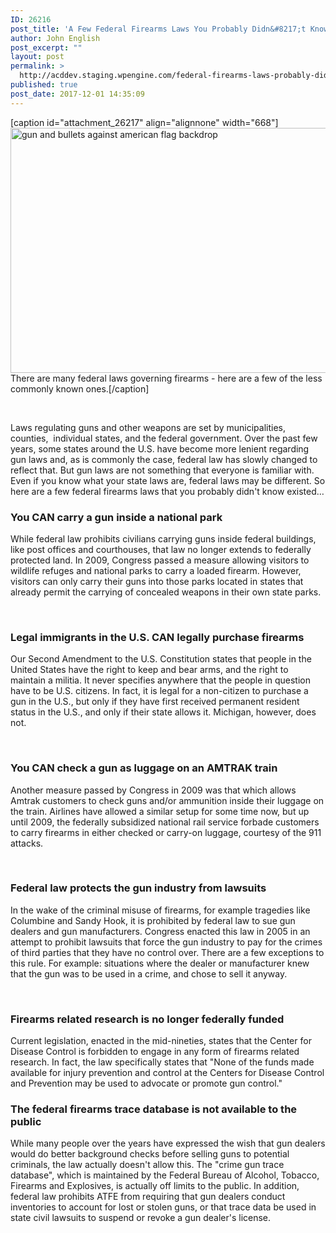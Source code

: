 ```yaml
---
ID: 26216
post_title: 'A Few Federal Firearms Laws You Probably Didn&#8217;t Know About…'
author: John English
post_excerpt: ""
layout: post
permalink: >
  http://acddev.staging.wpengine.com/federal-firearms-laws-probably-didnt-know.html
published: true
post_date: 2017-12-01 14:35:09
---
```

[caption id="attachment_26217" align="alignnone" width="668"]<img class=" wp-image-26217" src="http://acddev.staging.wpengine.com/wp-content/uploads/2017/12/usa-1120579_640-300x176.jpg" alt="gun and bullets against american flag backdrop" width="668" height="392" /> There are many federal laws governing firearms - here are a few of the less commonly known ones.[/caption]

&nbsp;

<span style="font-weight: 400;">Laws regulating guns and other weapons are set by municipalities, counties,  individual states, and the federal government. Over the past few years, some states around the U.S. have become more lenient regarding gun laws and, as is commonly the case, federal law has slowly changed to reflect that. But gun laws are not something that everyone is familiar with. Even if you know what your state laws are, federal laws may be different. So here are a few federal firearms laws that you probably didn't know existed…</span>
<h3></h3>
<h3><b>You CAN carry a gun inside a national park</b></h3>
<span style="font-weight: 400;">While federal law prohibits civilians carrying guns inside federal buildings, like post offices and courthouses, that law no longer extends to federally protected land. In 2009, Congress passed a measure allowing visitors to wildlife refuges and national parks to carry a loaded firearm. However, visitors can only carry their guns into those parks located in states that already permit the carrying of concealed weapons in their own state parks.</span>

&nbsp;
<h3><b>Legal immigrants in the U.S. CAN legally purchase firearms</b></h3>
<span style="font-weight: 400;">Our Second Amendment to the U.S. Constitution states that people in the United States have the right to keep and bear arms, and the right to maintain a militia. It never specifies anywhere that the people in question have to be U.S. citizens. In fact, it is legal for a non-citizen to purchase a gun in the U.S., but only if they have first received permanent resident status in the U.S., and only if their state allows it. Michigan, however, does not.</span>

&nbsp;
<h3><b>You CAN check a gun as luggage on an AMTRAK train</b></h3>
<span style="font-weight: 400;"> Another measure passed by Congress in 2009 was that which allows Amtrak customers to check guns and/or ammunition inside their luggage on the train. Airlines have allowed a similar setup for some time now, but up until 2009, the federally subsidized national rail service forbade customers to carry firearms in either checked or carry-on luggage, courtesy of the 911 attacks.</span>

&nbsp;
<h3><b>Federal law protects the gun industry from lawsuits</b></h3>
<span style="font-weight: 400;">In the wake of the criminal misuse of firearms, for example tragedies like Columbine and Sandy Hook, it is prohibited by federal law to sue gun dealers and gun manufacturers. Congress enacted this law in 2005 in an attempt to prohibit lawsuits that force the gun industry to pay for the crimes of third parties that they have no control over. There are a few exceptions to this rule. For example: situations where the dealer or manufacturer knew that the gun was to be used in a crime, and chose to sell it anyway. </span>

&nbsp;
<h3><b>Firearms related research is no longer federally funded</b></h3>
<span style="font-weight: 400;">Current legislation, enacted in the mid-nineties, states that the Center for Disease Control is forbidden to engage in any form of firearms related research. In fact, the law specifically states that "None of the funds made available for injury prevention and control at the Centers for Disease Control and Prevention may be used to advocate or promote gun control."</span>
<h3></h3>
<h3><b>The federal firearms trace database is not available to the public</b></h3>
<span style="font-weight: 400;">While many people over the years have expressed the wish that gun dealers would do better background checks before selling guns to potential criminals, the law actually doesn't allow this. The "crime gun trace database", which is maintained by the Federal Bureau of Alcohol, Tobacco, Firearms and Explosives, is actually off limits to the public. In addition, federal law prohibits ATFE from requiring that gun dealers conduct inventories to account for lost or stolen guns, or that trace data be used in state civil lawsuits to suspend or revoke a gun dealer's license.</span>

&nbsp;